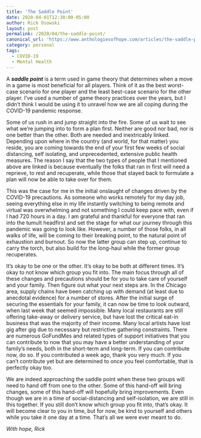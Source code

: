 ```yaml
---
title: 'The Saddle Point'
date: 2020-04-01T12:30:00-05:00
author: Rick Osowski
layout: post
permalink: /2020/04/the-saddle-point/
canonical_url: 'https://www.anthologiesofhope.com/articles/the-saddle-point'
category: personal
tags:
  - COVID-19
  - Mental Health
---
```



A **_saddle point_** is a term used in game theory that determines when a move in a game is most beneficial for all players. Think of it as the best worst-case scenario for one player and the least best-case scenario for the other player. I’ve used a number of game theory practices over the years, but I didn’t think I would be using it to unravel how we are all coping during the COVID-19 pandemic response.

Some of us rush in and jump straight into the fire. Some of us wait to see what we’re jumping into to form a plan first. Neither are good nor bad, nor is one better than the other. Both are needed and inextricably linked. Depending upon where in the country (and world, for that matter) you reside, you are coming towards the end of your first few weeks of social distancing, self isolating, and unprecedented, extensive public health measures. The reason I say that the two types of people that I mentioned above are linked is because eventually the folks that ran in first will need a reprieve, to rest and recuperate, while those that stayed back to formulate a plan will now be able to take over for them.

This was the case for me in the initial onslaught of changes driven by the COVID-19 precautions. As someone who works remotely for my day job, seeing everything else in my life instantly switching to being remote and virtual was overwhelming and not something I could keep pace with, even if I had 720 hours in a day. I am grateful and thankful for everyone that ran into the tumult headfirst and set the stage for what our journey through this pandemic was going to look like. However, a number of those folks, in all walks of life, will be coming to their breaking point, to the natural point of exhaustion and burnout. So now the latter group can step up, continue to carry the torch, but also build for the long-haul while the former group recuperates.

It’s okay to be one or the other. It’s okay to be both at different times. It’s okay to not know which group you fit into. The main focus through all of these changes and precautions should be for you to take care of yourself and your family. Then figure out what your next steps are. In the Chicago area, supply chains have been catching up with demand (at least due to anecdotal evidence) for a number of stores. After the initial surge of securing the essentials for your family, it can now be time to look outward, when last week that seemed impossible. Many local restaurants are still offering take-away or delivery service, but have lost the critical eat-in business that was the majority of their income. Many local artists have lost gig after gig due to necessary but restrictive gathering constraints. There are numerous GoFundMes and related types of support initiatives that you can contribute to now that you may have a better understanding of your family’s needs, both in the short-term and long-term. If you can contribute now, do so. If you contributed a week ago, thank you very much. If you can’t contribute yet but are determined to once you feel comfortable, that is perfectly okay too.

We are indeed approaching the saddle point when these two groups will need to hand off from one to the other. Some of this hand-off will bring changes, some of this hand-off will hopefully bring improvements. Even though we are in a time of social-distancing and self-isolation, we are still in this together. If you still don’t know which group you fit into, that’s okay. It will become clear to you in time, but for now, be kind to yourself and others while you take it one day at a time. That’s all we were ever meant to do.

_With hope,
  Rick_
